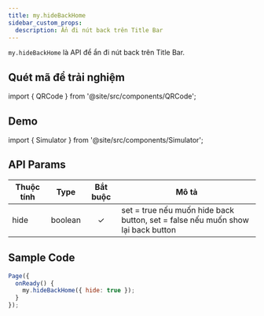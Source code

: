 ```yaml
---
title: my.hideBackHome
sidebar_custom_props:
  description: Ẩn đi nút back trên Title Bar
---
```


`my.hideBackHome` là API để ẩn đi nút back trên Title Bar.

## Quét mã để trải nghiệm

import { QRCode } from '@site/src/components/QRCode';

<QRCode page="pages/api/navigation-bar/hide-back-home/index" />

## Demo

import { Simulator } from '@site/src/components/Simulator';

<Simulator page="pages/api/navigation-bar/hide-back-home/index" />

## API Params

| Thuộc tính | Type    | Bắt buộc | Mô tả                                                                           |
| ---------- | ------- | :------: | ------------------------------------------------------------------------------- |
| hide       | boolean |    ✓     | set = true nếu muốn hide back button, set = false nếu muốn show lại back button |

## Sample Code

```js
Page({
  onReady() {
    my.hideBackHome({ hide: true });
  }
});
```
